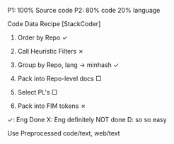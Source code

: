 P1: 100% Source code
P2: 80% code
20% language

Code Data Recipe [StackCoder]
1) Order by Repo ✓
2) Call Heuristic Filters ✗
3) Group by Repo, lang → minhash ✓
4) Pack into Repo-level docs □
5) Select PL's □

6) Pack into FIM tokens ✗

✓: Eng Done
X: Eng definitely NOT done
D: so so easy

Use Preprocessed code/text, web/text